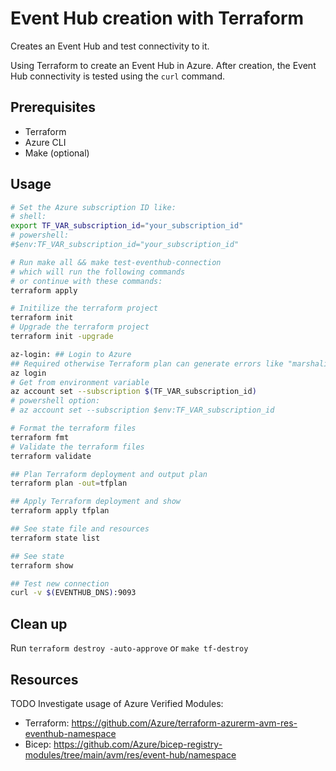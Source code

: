 # Event Hub creation with Terraform

Creates an Event Hub and test connectivity to it.

Using Terraform to create an Event Hub in Azure. After creation, the Event Hub connectivity is tested using the `curl` command.

## Prerequisites

- Terraform
- Azure CLI
- Make (optional)

## Usage

```sh
# Set the Azure subscription ID like:
# shell:
export TF_VAR_subscription_id="your_subscription_id"
# powershell:
#$env:TF_VAR_subscription_id="your_subscription_id"

# Run make all && make test-eventhub-connection 
# which will run the following commands
# or continue with these commands:
terraform apply

# Initilize the terraform project
terraform init
# Upgrade the terraform project
terraform init -upgrade

az-login: ## Login to Azure
## Required otherwise Terraform plan can generate errors like "marshaling: string ield contains invalid UTF-8"
az login
# Get from environment variable
az account set --subscription $(TF_VAR_subscription_id)
# powershell option:
# az account set --subscription $env:TF_VAR_subscription_id

# Format the terraform files
terraform fmt
# Validate the terraform files
terraform validate

## Plan Terraform deployment and output plan
terraform plan -out=tfplan

## Apply Terraform deployment and show
terraform apply tfplan

## See state file and resources
terraform state list

## See state
terraform show

## Test new connection
curl -v $(EVENTHUB_DNS):9093

```

## Clean up

Run `terraform destroy -auto-approve` or `make tf-destroy`

## Resources

TODO Investigate usage of Azure Verified Modules:

- Terraform: https://github.com/Azure/terraform-azurerm-avm-res-eventhub-namespace
- Bicep: https://github.com/Azure/bicep-registry-modules/tree/main/avm/res/event-hub/namespace